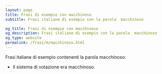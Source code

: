 ```yaml
---
layout: page
title: Frasi di esempio con macchinoso 
subtitle: Frasi italiane di esempio con la parola  macchinoso

og_title: Frasi di esempio con macchinoso 
og_description: Frasi italiane di esempio con la parola  macchinoso
og_type: website
permalink: /frasi/m/macchinoso.html
---
```


Frasi italiane di esempio contenenti la parola macchinoso:


- Il sistema di votazione era macchinoso.
